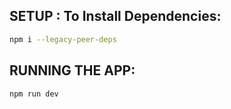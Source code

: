 ## SETUP : To Install Dependencies:

```bash
npm i --legacy-peer-deps
```

## RUNNING THE APP:

```bash
npm run dev
```
